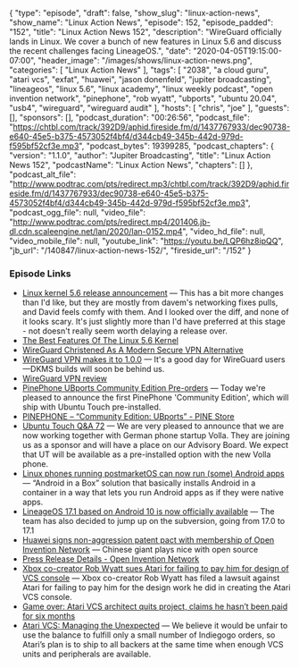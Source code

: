 {
  "type": "episode",
  "draft": false,
  "show_slug": "linux-action-news",
  "show_name": "Linux Action News",
  "episode": 152,
  "episode_padded": "152",
  "title": "Linux Action News 152",
  "description": "WireGuard officially lands in Linux. We cover a bunch of new features in Linux 5.6 and discuss the recent challenges facing LineageOS.",
  "date": "2020-04-05T19:15:00-07:00",
  "header_image": "/images/shows/linux-action-news.png",
  "categories": [
    "Linux Action News"
  ],
  "tags": [
    "2038",
    "a cloud guru",
    "atari vcs",
    "exfat",
    "huawei",
    "jason donenfeld",
    "jupiter broadcasting",
    "lineageos",
    "linux 5.6",
    "linux academy",
    "linux weekly podcast",
    "open invention network",
    "pinephone",
    "rob wyatt",
    "ubports",
    "ubuntu 20.04",
    "usb4",
    "wireguard",
    "wireguard audit"
  ],
  "hosts": [
    "chris",
    "joe"
  ],
  "guests": [],
  "sponsors": [],
  "podcast_duration": "00:26:56",
  "podcast_file": "https://chtbl.com/track/392D9/aphid.fireside.fm/d/1437767933/dec90738-e640-45e5-b375-4573052f4bf4/d344cb49-345b-442d-979d-f595bf52cf3e.mp3",
  "podcast_bytes": 19399285,
  "podcast_chapters": {
    "version": "1.1.0",
    "author": "Jupiter Broadcasting",
    "title": "Linux Action News 152",
    "podcastName": "Linux Action News",
    "chapters": []
  },
  "podcast_alt_file": "http://www.podtrac.com/pts/redirect.mp3/chtbl.com/track/392D9/aphid.fireside.fm/d/1437767933/dec90738-e640-45e5-b375-4573052f4bf4/d344cb49-345b-442d-979d-f595bf52cf3e.mp3",
  "podcast_ogg_file": null,
  "video_file": "http://www.podtrac.com/pts/redirect.mp4/201406.jb-dl.cdn.scaleengine.net/lan/2020/lan-0152.mp4",
  "video_hd_file": null,
  "video_mobile_file": null,
  "youtube_link": "https://youtu.be/LQP6hz8ipQQ",
  "jb_url": "/140847/linux-action-news-152/",
  "fireside_url": "/152"
}


### Episode Links

  * [Linux kernel 5.6 release announcement](https://lkml.org/lkml/2020/3/29/379 "Linux kernel 5.6 release announcement") — This has a bit more changes than I'd like, but they are mostly from davem's networking fixes pulls, and David feels comfy with them. And I looked over the diff, and none of it looks scary. It's just slightly more than I'd have preferred at this stage - not doesn't really seem worth delaying a release over. 
  * [The Best Features Of The Linux 5.6 Kernel](https://www.phoronix.com/scan.php?page=news_item&px=Linux-5.6-The-Best-Features "The Best Features Of The Linux 5.6 Kernel")
  * [WireGuard Christened As A Modern Secure VPN Alternative](https://www.phoronix.com/scan.php?page=news_item&px=WireGuard-1.0.0-Released "WireGuard Christened As A Modern Secure VPN Alternative")
  * [WireGuard VPN makes it to 1.0.0](https://arstechnica.com/gadgets/2020/03/wireguard-vpn-makes-it-to-1-0-0-and-into-the-next-linux-kernel/ "WireGuard VPN makes it to 1.0.0") — It's a good day for WireGuard users—DKMS builds will soon be behind us.
  * [WireGuard VPN review](https://arstechnica.com/gadgets/2018/08/wireguard-vpn-review-fast-connections-amaze-but-windows-support-needs-to-happen/ "WireGuard VPN review")
  * [PinePhone UBports Community Edition Pre-orders](https://ubports.com/blog/ubports-blog-1/post/pinephone-ubports-community-edition-pre-orders-are-open-271 "PinePhone UBports Community Edition Pre-orders") — Today we're pleased to announce the first PinePhone 'Community Edition', which will ship with Ubuntu Touch pre-installed.
  * [PINEPHONE – “Community Edition: UBports” - PINE Store](https://store.pine64.org/?product=pinephone-community-edition-ubports-limited-edition-linux-smartphone "PINEPHONE – “Community Edition: UBports” - PINE Store")
  * [Ubuntu Touch Q&A 72](https://ubports.com/blog/ubports-blog-1/post/ubuntu-touch-q-a-72-268 "Ubuntu Touch Q&A 72") — We are very pleased to announce that we are now working together with German phone startup Volla. They are joining us as a sponsor and will have a place on our Advisory Board. We expect that UT will be available as a pre-installed option with the new Volla phone.
  * [Linux phones running postmarketOS can now run (some) Android apps](https://liliputing.com/2020/03/linux-phones-running-postmarketos-can-now-run-some-android-apps-thanks-to-anbox.html "Linux phones running postmarketOS can now run \(some\) Android apps") — “Android in a Box” solution that basically installs Android in a container in a way that lets you run Android apps as if they were native apps.
  * [LineageOS 17.1 based on Android 10 is now officially available](https://www.xda-developers.com/lineageos-17-1-android-10-officially-available/ "LineageOS 17.1 based on Android 10 is now officially available") — The team has also decided to jump up on the subversion, going from 17.0 to 17.1
  * [Huawei signs non-aggression patent pact with membership of Open Invention Network](https://www.theregister.co.uk/2020/04/02/huawei_open_invention_network/ "Huawei signs non-aggression patent pact with membership of Open Invention Network") — Chinese giant plays nice with open source
  * [Press Release Details - Open Invention Network](https://www.openinventionnetwork.com/pressrelease_details/?id=103 "Press Release Details - Open Invention Network")
  * [Xbox co-creator Rob Wyatt sues Atari for failing to pay him for design of VCS console](https://venturebeat.com/2020/04/02/xbox-co-creator-rob-wyatt-sues-atari-for-failing-to-pay-him-for-design-of-vcs-console/ "Xbox co-creator Rob Wyatt sues Atari for failing to pay him for design of VCS console") — Xbox co-creator Rob Wyatt has filed a lawsuit against Atari for failing to pay him for the design work he did in creating the Atari VCS console.
  * [Game over: Atari VCS architect quits project, claims he hasn’t been paid for six months](https://www.theregister.co.uk/2019/10/08/atari_architect_quits/ "Game over: Atari VCS architect quits project, claims he hasn’t been paid for six months")
  * [Atari VCS: Managing the Unexpected](https://medium.com/@atarivcs/atari-vcs-managing-the-unexpected-d87ac17b99df "Atari VCS: Managing the Unexpected") — We believe it would be unfair to use the balance to fulfill only a small number of Indiegogo orders, so Atari’s plan is to ship to all backers at the same time when enough VCS units and peripherals are available.


